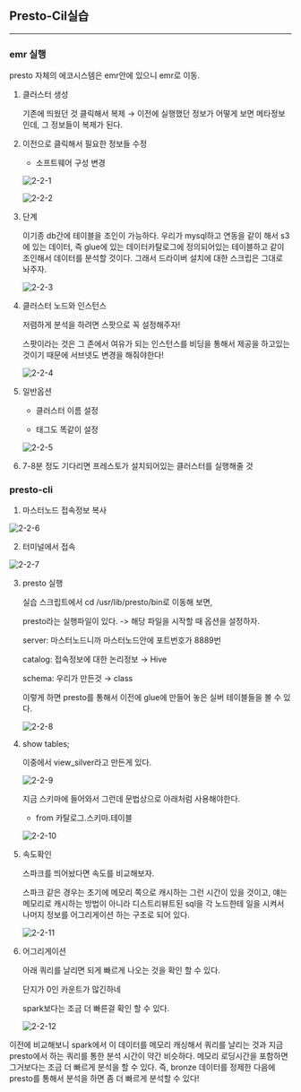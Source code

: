 ## Presto-Cil실습

---

### emr 실행

presto 자체의 에코시스템은 emr안에 있으니 emr로 이동.

1. 클러스터 생성 
    
    기존에 띄웠던 것 클릭해서 복제 
    → 이전에 실행했던 정보가 어떻게 보면 메타정보인데, 그 정보들이 복제가 된다.

2. 이전으로 클릭해서 필요한 정보들 수정
    
    - 소프트웨어 구성 변경

    ![2-2-1](https://user-images.githubusercontent.com/86764734/158398145-6998310a-98b5-42d5-8a99-b3929d7d0dd8.png)

    ![2-2-2](https://user-images.githubusercontent.com/86764734/158398282-8a9cab61-e4e0-4621-b5ec-43f59ba57532.png)

3. 단계
    
    이기종 db간에 테이블을 조인이 가능하다. 우리가 mysql하고 연동을 같이 해서 s3에 있는 데이터, 즉 glue에 있는 데이터카탈로그에 정의되어있는 테이블하고 같이 조인해서 데이터를 분석할 것이다. 그래서 드라이버 설치에 대한 스크립은 그대로 놔주자.

    ![2-2-3](https://user-images.githubusercontent.com/86764734/158400544-d4967727-212d-4246-aba2-cb573e4449b4.png)

4. 클러스터 노드와 인스턴스
    
    저렴하게 분석을 하려면 스팟으로 꼭 설정해주자!
    
    스팟이라는 것은 그 존에서 여유가 되는 인스턴스를 비딩을 통해서 제공을 하고있는 것이기 때문에 서브넷도 변경을 해줘야한다!

    ![2-2-4](https://user-images.githubusercontent.com/86764734/158401780-ab4b4303-b381-4d06-bbcd-fbdcfbcc2267.png)

5. 일반옵션
    
    - 클러스터 이름 설정
    
    - 태그도 똑같이 설정

    ![2-2-5](https://user-images.githubusercontent.com/86764734/158401911-e6db3cbd-3d65-4443-887d-606a1604cb54.png)

6.  7-8분 정도 기다리면 프레스토가 설치되어있는 클러스터를 실행해줄 것

### presto-cli

1. 마스터노드 접속정보 복사

![2-2-6](https://user-images.githubusercontent.com/86764734/158402139-aab2e23f-3b2a-47a8-b910-e30408565525.png)

2. 터미널에서 접속

![2-2-7](https://user-images.githubusercontent.com/86764734/158402275-c5891e62-bf33-4273-a894-72483b2f1821.png)

3. presto 실행
    
    실습 스크립트에서 cd /usr/lib/presto/bin로 이동해 보면,
    
    presto라는 실행파일이 있다. -> 해당 파일을 시작할 때 옵션을 설정하자.
    
    server: 마스터노드니까 마스터노드안에 포트번호가 8889번
    
    catalog: 접속정보에 대한 논리정보 → Hive
    
    schema: 우리가 만든것 → class
    
    이렇게 하면 presto를 통해서 이전에 glue에 만들어 놓은 실버 테이블들을 볼 수 있다.

    ![2-2-8](https://user-images.githubusercontent.com/86764734/158402380-bbe07220-169d-48f8-a4d2-06bdc0ec7f35.png)

4. show tables;
    
    이중에서 view_silver라고 만든게 있다.

    ![2-2-9](https://user-images.githubusercontent.com/86764734/158402501-736bbd99-48a3-4a0b-b72e-c80e907bf4ad.png)

    지금 스키마에 들어와서 그런데 문법상으로 아래처럼 사용해야한다. 

    - from 카탈로그.스키마.테이블

    ![2-2-10](https://user-images.githubusercontent.com/86764734/158402661-2c436d46-b8e6-4eeb-8f07-9f9c01239c66.png)

5. 속도확인
    
    스파크를 띄어놨다면 속도를 비교해보자.
    
    스파크 같은 경우는 초기에 메모리 쪽으로 캐시하는 그런 시간이 있을 것이고, 얘는 메모리로 캐시하는 방법이 아니라 디스트리뷰트된 sql을 각 노드한테 일을 시켜서 나머지 정보를 어그리게이션 하는 구조로 되어 있다.

    ![2-2-11](https://user-images.githubusercontent.com/86764734/158402773-ddc02408-384b-4993-b0cc-95807a5b5e9f.png)

6. 어그리게이션 
    
    아래 쿼리를 날리면 되게 빠르게 나오는 것을 확인 할 수 있다.
    
    단지가 0인 카운트가 많긴하네
    
    spark보다는 조금 더 빠른걸 확인 할 수 있다.

    ![2-2-12](https://user-images.githubusercontent.com/86764734/158402911-00b180a7-9d66-4ba4-b53e-8ce619f68640.png)
  
  이전에 비교해보니 spark에서 이 데이터를 메모리 캐싱해서 쿼리를 날리는 것과 지금 presto에서 하는 쿼리를 통한 분석 시간이 약간 비슷하다. 
  메모리 로딩시간을 포함하면 그거보다는 조금 더 빠르게 분석을 할 수 있다. 
  즉, bronze 데이터를 정제한 다음에 presto를 통해서 분석을 하면 좀 더 빠르게 분석할 수 있다!
